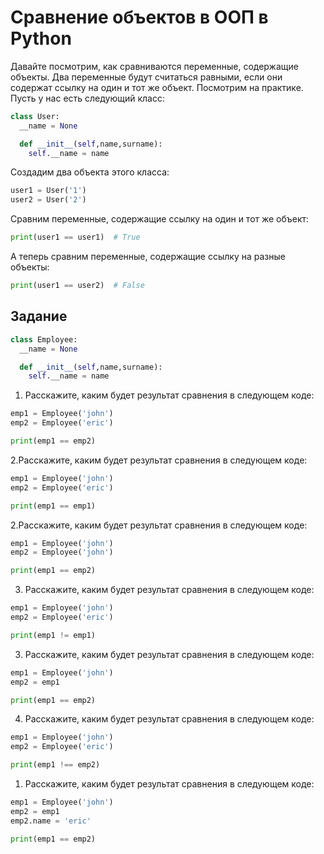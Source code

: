 # Сравнение объектов в ООП в Python

Давайте посмотрим, как сравниваются переменные, содержащие объекты. Два переменные будут считаться равными, если они содержат ссылку на один и тот же объект. Посмотрим на практике. Пусть у нас есть следующий класс:
```py
class User:
  __name = None

  def __init__(self,name,surname):
    self.__name = name 
```

Создадим два объекта этого класса:
```py
user1 = User('1') 
user2 = User('2') 
```

Сравним переменные, содержащие ссылку на один и тот же объект:

```py
print(user1 == user1)  # True
```

А теперь сравним переменные, содержащие ссылку на разные объекты:
```py
print(user1 == user2)  # False
```

## Задание
```py
class Employee:
  __name = None

  def __init__(self,name,surname):
    self.__name = name 
```   

1. Расскажите, каким будет результат сравнения в следующем коде:
```py
emp1 = Employee('john') 
emp2 = Employee('eric') 

print(emp1 == emp2) 
```

2.Расскажите, каким будет результат сравнения в следующем коде:
```py
emp1 = Employee('john') 
emp2 = Employee('eric') 

print(emp1 == emp1) 
```

2.Расскажите, каким будет результат сравнения в следующем коде:
```py
emp1 = Employee('john') 
emp2 = Employee('john') 

print(emp1 == emp2) 
```

3. Расскажите, каким будет результат сравнения в следующем коде:
```py
emp1 = Employee('john') 
emp2 = Employee('eric') 

print(emp1 != emp1) 
```

3. Расскажите, каким будет результат сравнения в следующем коде:
```py
emp1 = Employee('john') 
emp2 = emp1 

print(emp1 == emp2) 
```

4. Расскажите, каким будет результат сравнения в следующем коде:
```py
emp1 = Employee('john') 
emp2 = Employee('eric') 

print(emp1 !== emp2) 
```

1. Расскажите, каким будет результат сравнения в следующем коде:
```py
emp1 = Employee('john') 
emp2 = emp1 
emp2.name = 'eric' 

print(emp1 == emp2) 
```